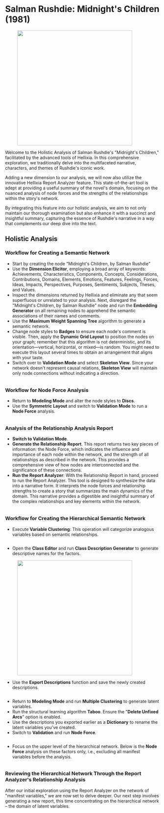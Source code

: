 # Salman Rushdie: Midnight's Children (1981)

<figure><img src="https://res.cloudinary.com/dvr3obmlj/image/upload/v1701882070/MidChild-Dalle3_kxpxhf.webp" alt="" width="375"><figcaption></figcaption></figure>

Welcome to the Holistic Analysis of Salman Rushdie's "Midnight's Children," facilitated by the advanced tools of Hellixia. In this comprehensive exploration, we traditionally delve into the multifaceted narrative, characters, and themes of Rushdie's iconic work.&#x20;

Adding a new dimension to our analysis, we will now also utilize the innovative Hellixia Report Analyzer feature. This state-of-the-art tool is adept at providing a useful summary of the novel's domain, focusing on the nuanced analysis of node forces and the strengths of the relationships within the story's network.&#x20;

By integrating this feature into our holistic analysis, we aim to not only maintain our thorough examination but also enhance it with a succinct and insightful summary, capturing the essence of Rushdie's narrative in a way that complements our deep dive into the text.

## Holistic Analysis

### Workflow for Creating a Semantic Network

* Start by creating the node "Midnight's Children, by Salman Rushdie"&#x20;
* Use the **Dimension Elicitor**, employing a broad array of keywords: Achievements, Characteristics, Components, Concepts, Considerations, Contributions, Domains, Elements, Emotions, Features, Feelings, Forces, Ideas, Impacts, Perspectives, Purposes, Sentiments, Subjects, Theses, and Values.
* Inspect the dimensions returned by Hellixia and eliminate any that seem superfluous or unrelated to your analysis. Next, disregard the "Midnight's Children, by Salman Rushdie" node and run the **Embedding Generator** on all remaining nodes to apprehend the semantic associations of their names and comments.
* Use the **Maximum Weight Spanning Tree** algorithm to generate a semantic network.&#x20;
* Change node styles to **Badges** to ensure each node's comment is visible. Then, apply the **Dynamic Grid Layout** to position the nodes on your graph; remember that this algorithm is not deterministic, and its orientation—vertical, horizontal, or mixed—is random. You might need to execute this layout several times to obtain an arrangement that aligns with your taste.
* Switch over to **Validation Mode** and select **Skeleton View**. Since your network doesn't represent causal relations, **Skeleton View** will maintain only node connections without indicating a direction.

<figure><img src="https://res.cloudinary.com/dvr3obmlj/image/upload/v1701891516/MidChild_Holistic_SN_eohf1x.svg" alt=""><figcaption></figcaption></figure>

### Workflow for Node Force Analysis

* Return to **Modeling Mode** and alter the node styles to **Discs**.&#x20;
* Use the **Symmetric Layout** and switch to **Validation Mode** to run a **Node Force** analysis.

<figure><img src="https://res.cloudinary.com/dvr3obmlj/image/upload/v1701891515/MidChild_Holistic_NF_cuhqj2.svg" alt=""><figcaption></figcaption></figure>

### Analysis of the Relationship Analysis Report

* **Switch to Validation Mode**.
* **Generate the Relationship Report**. This report returns two key pieces of information: the Node Force, which indicates the influence and importance of each node within the network, and the strength of all relationships as described in the network. This provides a comprehensive view of how nodes are interconnected and the significance of these connections.
* **Run the Report Analyzer**: With the Relationship Report in hand, proceed to run the Report Analyzer. This tool is designed to synthesize the data into a narrative form. It interprets the node forces and relationship strengths to create a story that summarizes the main dynamics of the domain. This narrative provides a digestible and insightful summary of the complex relationships and key elements within the network.

<figure><img src="https://res.cloudinary.com/dvr3obmlj/image/upload/v1701891138/MidChild_ReportAnaysis_ew40nm.png" alt=""><figcaption></figcaption></figure>

### Workflow for Creating the Hierarchical Semantic Network

* Execute **Variable Clustering**: This operation will categorize analogous variables based on semantic relationships.

<figure><img src="https://res.cloudinary.com/dvr3obmlj/image/upload/v1701941736/MidChild_Holistic_VC_ahbneo.svg" alt=""><figcaption></figcaption></figure>

* Open the **Class Editor** and run **Class Description Generator** to generate descriptive names for the factors.&#x20;

<figure><img src="https://res.cloudinary.com/dvr3obmlj/image/upload/v1701942023/MidChild_ClassDesc1_d2w7mq.png" alt="" width="375"><figcaption></figcaption></figure>

* Use the **Export Descriptions** function and save the newly created descriptions.

<figure><img src="https://res.cloudinary.com/dvr3obmlj/image/upload/v1701942023/MidChild_ClassDesc2_qwy9qq.png" alt=""><figcaption></figcaption></figure>

* Return to **Modeling Mode** and run **Multiple Clustering** to generate latent variables.&#x20;
* Run the structural learning algorithm **Taboo**. Ensure the "**Delete Unfixed Arcs**" option is enabled.
* Use the descriptions you exported earlier as a **Dictionary** to rename the latent variables you've created.
* Switch to **Validation** and run **Node Force**.

<figure><img src="https://res.cloudinary.com/dvr3obmlj/image/upload/v1701941737/MidChild_Holistic_HSN_uyn7xt.svg" alt=""><figcaption></figcaption></figure>

* Focus on the upper level of the hierarchical network. Below is the **Node Force** analysis on these factors only, i.e., excluding all manifest variables before the analysis.&#x20;

<figure><img src="https://res.cloudinary.com/dvr3obmlj/image/upload/v1701941736/MidChild_Holistic_H1SN_q6rizn.svg" alt=""><figcaption></figcaption></figure>

### Reviewing the Hierarchical Network Through the Report Analyzer's Relationship Analysis

After our initial exploration using the Report Analyzer on the network of "manifest variables," we are now set to delve deeper. Our next step involves generating a new report, this time concentrating on the hierarchical network – the domain of latent variables.

<figure><img src="https://res.cloudinary.com/dvr3obmlj/image/upload/v1701941788/MidChild_ReportAnaysis_H1SN_afxvfp.png" alt=""><figcaption></figcaption></figure>
